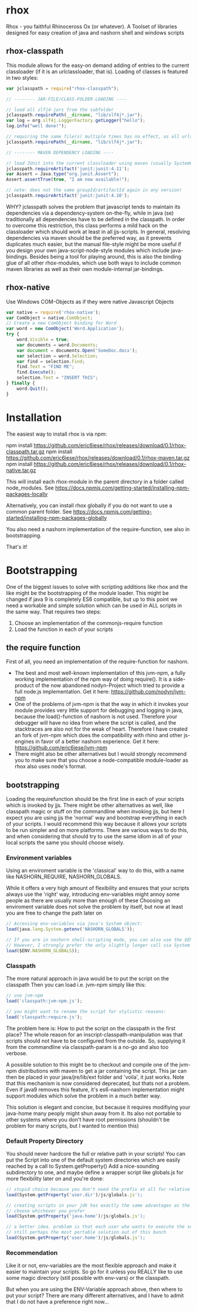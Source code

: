 # rhox
Rhox - you faithful Rhinoceross Ox (or whatever).
A Toolset of libraries designed for easy creation of java and nashorn shell and windows scripts


## rhox-classpath
This module allows for the easy-on demand adding of entries to the current classloader (if it is an urlclassloader, that is).
Loading of classes is featured in two styles:

```javascript
var jclasspath = require("rhox-classpath");

// -------- JAR-FILE/CLASS-FOLDER-LOADING ----

// load all slfj4-jars from the subfolder 
jclasspath.requirePath(__dirname, "lib/slf4j*.jar");
var log = org.slf4j.LoggerFactory.getLogger("hello");
log.info("well done!");

// requiring the same file(s) multiple times has no effect, as all urls are checked on the classloader before they are added
jclasspath.requirePath(__dirname, "lib/slf4j*.jar");

// -------- MAVEN DEPENDENCY LOADING ----

// load JUnit into the current classloader using maven (usually SystemClassLoader)
jclasspath.requireArtifact('junit:junit:4.11');
var Assert = Java.type("org.junit.Assert");
Assert.assertTrue(true, "I am now available!");

// note: does not the same groupId/artifactId again in any version!
jclasspath.requireArtifact('junit:junit:4.10');
```
WHY?
jclasspath solves the problem that javascript tends to maintain its dependencies via a dependency-system on-the-fly, while in java (se) traditionally all dependencies have to be defined in the classpath. In order to overcome this restriction, this class performs a mild hack on the classloader which should work at least in all jjs-scripts.
In general, resolving dependencies via maven should be the preferred way, as it prevents duplicates much easier, but the manual file-style might be more useful if you design your own java-script-node-style modules which include java-bindings.
Besides being a tool for playing around, this is also the binding glue of all other rhox-modules, which use both ways to include common maven libraries as well as their own module-internal jar-bindings.

## rhox-native
Use Windows COM-Objects as if they were native Javascript Objects

```javascript
var native = require('rhox-native');
var ComObject = native.ComObject;
// Create a new ComObject binding for Word
var word = new ComObject('Word.Application');
try {
    word.Visible = true;
    var documents = word.Documents;
    var document = documents.Open('SomeDoc.docx');
    var selection = word.Selection;
    var find = selection.Find;
    find.Text = "FIND ME";
    find.Execute();
    selection.Text = "INSERT THIS";
} finally {
    word.Quit();
}
```

# Installation

The easiest way to install rhox is via npm:

npm install https://github.com/eric6iese/rhox/releases/download/0.1/rhox-classpath.tar.gz
npm install https://github.com/eric6iese/rhox/releases/download/0.1/rhox-maven.tar.gz
npm install https://github.com/eric6iese/rhox/releases/download/0.1/rhox-native.tar.gz

This will install each rhox-module in the parent directory in a folder called node_modules.
See https://docs.npmjs.com/getting-started/installing-npm-packages-locally

Alternatively, you can install rhox globally if you do not want to use a common parent folder.
See https://docs.npmjs.com/getting-started/installing-npm-packages-globally

You also need a nashorn implementation of the require-function, see also in bootstrapping.

That's it!

# Bootstrapping
One of the biggest issues to solve with scripting additions like rhox and the like might be the bootstrapping of the module loader. This might be changed if java 9 is completely ES6 compatible, but up to this point we need a workable and simple solution which can be used in ALL scripts in the same way. That requires two steps:
1. Choose an implementation of the commonjs-require function
2. Load the function in each of your scripts

## the require function
First of all, you need an implementation of the require-function for nashorn.
* The best and most well-known implementation of this jvm-npm, a fully working implementation of the npm way of doing require(). It is a side-product of the now abandoned nodyn-Project which tried to provide a full node.js implementation. Get it here: https://github.com/nodyn/jvm-npm
* One of the problems of jvm-npm is that the way in which it invokes your module provides very little support for debugging and logging in java, because the load()-function of nashorn is not used. Therefore your debugger will have no idea from where the script is called, and the stacktraces are also not for the weak of heart. Therefore I have created an fork of jvm-npm which does the compatibility with rhino and other js-engines in favor of a better nashorn experience. Get it here: https://github.com/eric6iese/jvm-npm
* There might also be other alternatives but I would strongly recommend you to make sure that you choose a node-compatible module-loader as rhox also uses node's format.

## bootstrapping
Loading the requirefunction should be the first line in each of your scripts which is invoked by jjs. There might be other alternatives as well, like classpath magic or stuff on the commandline when invoking jjs, but here I expect you are using jjs the 'normal' way and bootstrap everything in each of your scripts. I would recommend this way because it allows your scripts to be run simpler and on more platforms.  There are various ways to do this, and when considering that should try to use the same idiom in all of your local scripts the same you should choose wisely.

### Environment variables
Using an enviroment variable is the 'classical' way to do this, with a name like NASHORN_REQUIRE, NASHORN_GLOBALS.

While it offers a very high amount of flexibility and ensures that your scripts always use the 'right' way,
introducing env-variables might annoy some people as there are usually more than enough of these
Choosing an enviroment variable does not solve the problem by itself, but now at least you are free to change the path later on

```javascript
// Accessing env-variables via java's System object:
load(java.lang.System.getenv('NASHORN_GLOBALS'));

// If you are in nashorn shell-scripting mode, you can also use the $ENV-map
// However, I strongly prefer the only slightly longer call via System because it works in all enviroments the same
load($ENV.NASHORN_GLOBALS));
```

### Classpath
The more natural approach in java would be to put the script on the classpath
Then you can load i.e. jvm-npm simply like this:
```javascript
// use jvm-npm
load('classpath:jvm-npm.js');

// you might want to rename the script for stylistic reasons:
load('classpath:require.js');
```

The problem here is: 
How to put the script on the classpath in the first place?
The whole reason for an inscript-classpath-manipulation was that scripts should not have to be configured from the outside.
So, supplying it from the commandline via classpath-param is a no-go and also too verbose.

A possible solution to this might be to checkout and compile one of the jvm-npm distributions with maven to get a jar containing the script.
This jar can then be placed in your java/jre/lib/ext folder and 'voila', it just works.
Note that this mechanism is now considered deprecated, but thats not a problem.
Even if java9 removes this feature, it's es6-nashorn implementation might support modules which solve the problem in a much better way.

This solution is elegant and concise, but because it requires modifiying your java-home many peoply might shun away from it.
Its also not portable to other systems where you don't have root permissions (shouldn't be problem for many scripts, but I wanted to mention this)

### Default Property Directory
You should never hardcore the full or relative path in your scripts!
You can put the Script into one of the default system directories which are easily reached by a call to System.getProperty()
Add a nice-sounding subdirectory to one, and maybe define a wrapper script like globals.js for more flexibility later on and you're done:

```javascript
// stupid choice because you don't need the prefix at all for relative (not recommended) loading
load(System.getProperty('user.dir')/js/globals.js');

// creating scripts in your jdk has exactly the same advantages as the classpath-approach above.
// choose whichever you prefer
load(System.getProperty('java.home')/js/globals.js');

// a better idea. problem is that each user who wants to execute the script must create the dir
// still perhaps the most portable solution out of this bunch
load(System.getProperty('user.home')/js/globals.js');
```

### Recommendation
Like it or not, env-variables are the most flexible approach and make it easier to maintain your scripts.
So go for it unless you REALLY like to use some magic directory (still possible with env-vars) or the classpath.

But when you are using the ENV-Variable approach above, then where to put your script?
There are many different alternatives, and I have to admit that I do not have a preference right now...